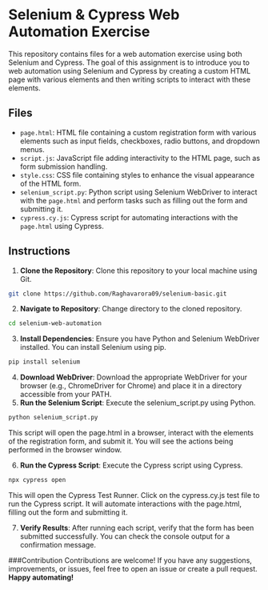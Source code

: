 # Selenium & Cypress Web Automation Exercise

This repository contains files for a web automation exercise using both Selenium and Cypress. The goal of this assignment is to introduce you to web automation using Selenium and Cypress by creating a custom HTML page with various elements and then writing scripts to interact with these elements.

## Files

- `page.html`: HTML file containing a custom registration form with various elements such as input fields, checkboxes, radio buttons, and dropdown menus.
- `script.js`: JavaScript file adding interactivity to the HTML page, such as form submission handling.
- `style.css`: CSS file containing styles to enhance the visual appearance of the HTML form.
- `selenium_script.py`: Python script using Selenium WebDriver to interact with the `page.html` and perform tasks such as filling out the form and submitting it.
- `cypress.cy.js`: Cypress script for automating interactions with the `page.html` using Cypress.

## Instructions

1. **Clone the Repository**: Clone this repository to your local machine using Git.

```bash
git clone https://github.com/Raghavarora09/selenium-basic.git
```
2. **Navigate to Repository**: Change directory to the cloned repository.
```bash
cd selenium-web-automation
```
3. **Install Dependencies**: Ensure you have Python and Selenium WebDriver installed. You can install Selenium using pip.

```bash
pip install selenium
```

4. **Download WebDriver**: Download the appropriate WebDriver for your browser (e.g., ChromeDriver for Chrome) and place it in a directory accessible from your PATH.
5. **Run the Selenium Script**: Execute the selenium_script.py using Python.

```bash
python selenium_script.py
```
This script will open the page.html in a browser, interact with the elements of the registration form, and submit it. You will see the actions being performed in the browser window.

6. **Run the Cypress Script**: Execute the Cypress script using Cypress.

```bash
npx cypress open
```
This will open the Cypress Test Runner. Click on the cypress.cy.js test file to run the Cypress script. It will automate interactions with the page.html, filling out the form and submitting it.

7. **Verify Results**: After running each script, verify that the form has been submitted successfully. You can check the console output for a confirmation message.

###Contribution
Contributions are welcome! If you have any suggestions, improvements, or issues, feel free to open an issue or create a pull request.
**Happy automating!**

